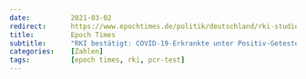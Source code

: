 ```yaml
---
date:          2021-03-02
redirect:      https://www.epochtimes.de/politik/deutschland/rki-studie-maengelbehaftet-covid-19-erkrankte-werden-nicht-gemeldet-a3459595.html
title:         Epoch Times
subtitle:      "RKI bestätigt: COVID-19-Erkrankte unter Positiv-Getesteten werden nicht übermittelt"
categories:    [Zahlen]
tags:          [epoch times, rki, pcr-test]
---
```

